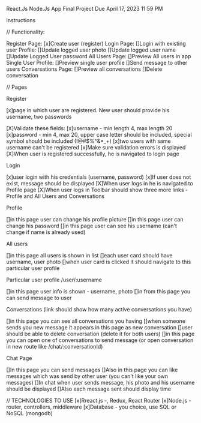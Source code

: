 React.Js Node.Js App Final Project
Due April 17, 2023 11:59 PM

Instructions

// Functionality:

Register Page:
[x]Create user (register)
Login Page:
[]Login with existing user
Profile:
[]Update logged user photo
[]Update logged user name
[]Update Logged User password
All Users Page:
[]Preview All users in app
Single User Profile:
[]Preview single user profile
[]Send message to other users
Conversations Page:
[]Preview all conversations
[]Delete conversation

// Pages

Register

[x]page in which user are registered. New user should provide his username, two passwords

[X]Validate these fields:
[x]username - min length 4, max length 20
[x]password - min 4, max 20, upper case letter should be included, special symbol should be included (!@#$%^&\*\_+)
[x]two users with same username can't be registered
[x]Make sure validation errors is displayed
[X]When user is registered successfully, he is navigated to login page

Login

[x]user login with his credentials (username, password)
[x]If user does not exist, message should be displayed
[X]When user logs in he is navigated to Profile page
[X]When user logs in Toolbar should show three more links - Profile and All Users and Conversations

Profile

[]in this page user can change his profile picture
[]in this page user can change his password
[]in this page user can see his username (can't change if name is already used)

All users

[]in this page all users is shown in list
[]each user card should have username, user photo
[]when user card is clicked it should navigate to this particular user profile

Particular user profile /user/:username

[]in this page user info is shown - username, photo
[]in from this page you can send message to user

Conversations (link should show how many active conversations you have)

[]in this page you can see all conversations you having
[]when someone sends you new message it appears in this page as new conversation
[]user should be able to delete conversation (delete it for both users)
[]in this page you can open one of conversations to send message (or open conversation in new route like /chat/:conversationId)

Chat Page

[]In this page you can send messages
[]Also in this page you can like messages which was send by other user (you can't like your own messages)
[]In chat when user sends message, his photo and his username should be displayed
[]Also each message sent should display time

// TECHNOLOGIES TO USE
[x]Rreact.js -, Redux, React Router
[x]Node.js - router, controllers, middleware
[x]Database - you choice, use SQL or NoSQL (mongodb)
